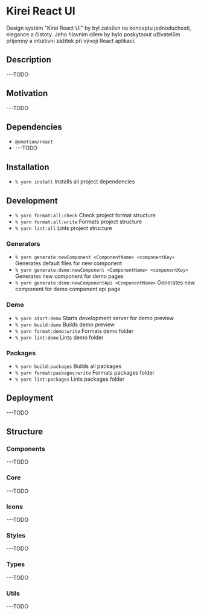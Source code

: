 # Kirei React UI

Design systém "Kirei React UI" by byl založen na konceptu jednoduchosti, elegance a čistoty.
Jeho hlavním cílem by bylo poskytnout uživatelům příjemný a intuitivní zážitek při vývoji React aplikací.

## Description

---TODO

## Motivation

---TODO

## Dependencies

- `@emotion/react`
- ---TODO

## Installation

- `% yarn install` Installs all project dependencies

## Development

- `% yarn format:all:check` Check project format structure
- `% yarn format:all:write` Formats project structure
- `% yarn lint:all` Lints project structure

### Generators

- `% yarn generate:newComponent <ComponentName> <componentKey>` Generates default files for new component
- `% yarn generate:demo:newComponent <ComponentName> <componentKey>` Generates new component for demo pages
- `% yarn generate:demo:newComponentApi <ComponentName>` Generates new component for demo component api page

### Demo

- `% yarn start:demo` Starts development server for demo preview
- `% yarn build:demo` Builds demo preview
- `% yarn format:demo:write` Formats demo folder
- `% yarn lint:demo` Lints demo folder

### Packages

- `% yarn build:packages` Builds all packages
- `% yarn format:packages:write` Formats packages folder
- `% yarn lint:packages` Lints packages folder

## Deployment

---TODO

## Structure

### Components

---TODO

### Core

---TODO

### Icons

---TODO

### Styles

---TODO

### Types

---TODO

### Utils

---TODO
